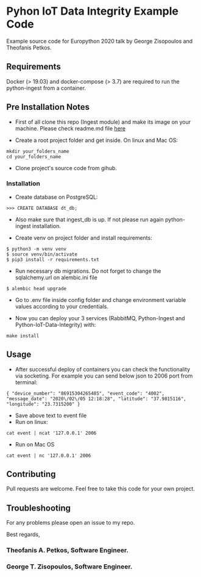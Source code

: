 # Pyhon IoT Data Integrity Example Code
Example source code for Europython 2020 talk by George Zisopoulos and Theofanis Petkos.

## Requirements
Docker (> 19.03) and docker-compose (> 3.7) are required to run the python-ingest from a container.

## Pre Installation Notes
* First of all clone this repo (Ingest module) and make its image on your machine. Please check readme.md file [here](https://github.com/thepetk/python-ingest)

* Create a root project folder and get inside. On linux and Mac OS:
```
mkdir your_folders_name
cd your_folders_name
```
* Clone project's source code from gihub.

### Installation
* Create database on PostgreSQL:
```
>>> CREATE DATABASE dt_db;
```
* Also make sure that ingest_db is up. If not please run again python-ingest installation.

* Create venv on project folder and install requirements:
```
$ python3 -m venv venv
$ source venv/bin/activate
$ pip3 install -r requirements.txt
```
* Run necessary db migrations. Do not forget to change the sqlalchemy.url on alembic.ini file
```
$ alembic head upgrade
```
* Go to .env file inside config folder and change environment variable values according to your credentials.

* Now you can deploy your 3 services (RabbitMQ, Python-Ingest and Python-IoT-Data-Integrity) with:
```
make install
```

## Usage

* After successful deploy of containers you can check the functionality via socketing. For example you can send below json to 2006 port from terminal:
```
{ "device_number": "86915304265485", "event_code": "4002", "message_date": "2020\/02\/05 12:18:28", "latitude": "37.9815116", "longitude": "23.7315200" }
```
* Save above text to event file
* Run on linux:
```
cat event | ncat '127.0.0.1' 2006
```
* Run on Mac OS 
```
cat event | nc '127.0.0.1' 2006
```

## Contributing

Pull requests are welcome. Feel free to take this code for your own project.

## Troubleshooting

For any problems please open an issue to my repo.

Best regards,
### Theofanis A. Petkos, Software Engineer.
### George T. Zisopoulos, Software Engineer.
